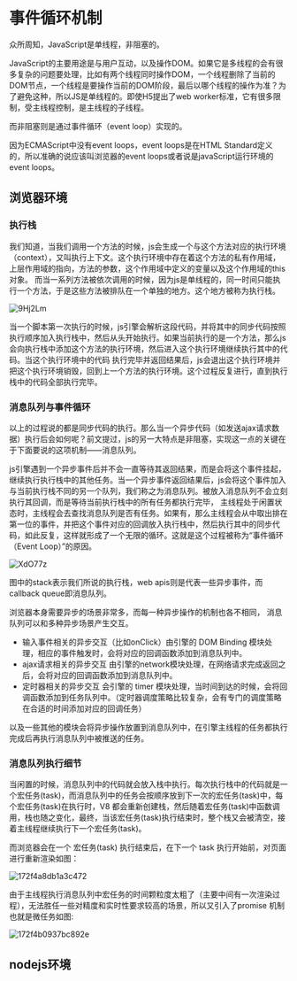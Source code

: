 # 事件循环机制

众所周知，JavaScript是单线程，非阻塞的。

JavaScript的主要用途是与用户互动，以及操作DOM。如果它是多线程的会有很多复杂的问题要处理，比如有两个线程同时操作DOM，一个线程删除了当前的DOM节点，一个线程是要操作当前的DOM阶段，最后以哪个线程的操作为准？为了避免这种，所以JS是单线程的。即使H5提出了web worker标准，它有很多限制，受主线程控制，是主线程的子线程。

而非阻塞则是通过事件循环（event loop）实现的。

因为ECMAScript中没有event loops，event loops是在HTML Standard定义的，所以准确的说应该叫浏览器的event loops或者说是javaScript运行环境的event loops。

## 浏览器环境

### 执行栈

我们知道，当我们调用一个方法的时候，js会生成一个与这个方法对应的执行环境（context），又叫执行上下文。这个执行环境中存在着这个方法的私有作用域，上层作用域的指向，方法的参数，这个作用域中定义的变量以及这个作用域的this对象。 而当一系列方法被依次调用的时候，因为js是单线程的，同一时间只能执行一个方法，于是这些方法被排队在一个单独的地方。这个地方被称为执行栈。

![9Hj2Lm](https://zhuduanlei-1256381138.cos.ap-guangzhou.myqcloud.com/uPic/9Hj2Lm.gif)

当一个脚本第一次执行的时候，js引擎会解析这段代码，并将其中的同步代码按照执行顺序加入执行栈中，然后从头开始执行。如果当前执行的是一个方法，那么js会向执行栈中添加这个方法的执行环境，然后进入这个执行环境继续执行其中的代码。当这个执行环境中的代码 执行完毕并返回结果后，js会退出这个执行环境并把这个执行环境销毁，回到上一个方法的执行环境。这个过程反复进行，直到执行栈中的代码全部执行完毕。

### 消息队列与事件循环

以上的过程说的都是同步代码的执行。那么当一个异步代码（如发送ajax请求数据）执行后会如何呢？前文提过，js的另一大特点是非阻塞，实现这一点的关键在于下面要说的这项机制——消息队列。

js引擎遇到一个异步事件后并不会一直等待其返回结果，而是会将这个事件挂起，继续执行执行栈中的其他任务。当一个异步事件返回结果后，js会将这个事件加入与当前执行栈不同的另一个队列，我们称之为消息队列。被放入消息队列不会立刻执行其回调，而是等待当前执行栈中的所有任务都执行完毕， 主线程处于闲置状态时，主线程会去查找消息队列是否有任务。如果有，那么主线程会从中取出排在第一位的事件，并把这个事件对应的回调放入执行栈中，然后执行其中的同步代码，如此反复，这样就形成了一个无限的循环。这就是这个过程被称为“事件循环（Event Loop）”的原因。

![XdO77z](https://zhuduanlei-1256381138.cos.ap-guangzhou.myqcloud.com/uPic/XdO77z.png)

图中的stack表示我们所说的执行栈，web apis则是代表一些异步事件，而callback queue即消息队列。

浏览器本身需要异步的场景非常多，而每一种异步操作的机制也各不相同，  消息队列可以和多种异步场景产生交互。

- 输入事件相关的异步交互（比如onClick）由引擎的 DOM Binding 模块处理，相应的事件触发时，会将对应的回调函数添加到消息队列中。
- ajax请求相关的异步交互 由引擎的network模块处理，在网络请求完成返回之后，会将对应的回调函数添加到消息队列中。
- 定时器相关的异步交互 会引擎的 timer 模块处理，当时间到达的时候，会将回调函数添加到任务队列中。（定时器调度策略比较复杂，会有专门的调度策略在合适的时间添加对应的回调任务）

以及一些其他的模块会将异步操作放置到消息队列中，在引擎主线程的任务都执行完成后再执行消息队列中被推送的任务。

### 消息队列执行细节

当闲置的时候，消息队列中的代码就会放入栈中执行。每次执行栈中的代码就是一个宏任务(task)，而消息队列中的任务会按顺序放到下一次的宏任务(task)中，每个宏任务(task)在执行时，V8 都会重新创建栈，然后随着宏任务(task)中函数调用，栈也随之变化，最终，当该宏任务(task)执行结束时，整个栈又会被清空，接着主线程继续执行下一个宏任务(task)。

而浏览器会在一个 宏任务(task) 执行结束后，在下一个 task 执行开始前，对页面进行重新渲染如图：

![172f4a8db1a3c472](https://zhuduanlei-1256381138.cos.ap-guangzhou.myqcloud.com/uPic/172f4a8db1a3c472.jpg)

由于主线程执行消息队列中宏任务的时间颗粒度太粗了（主要中间有一次渲染过程），无法胜任一些对精度和实时性要求较高的场景，所以又引入了promise 机制也就是微任务如图:

![172f4b0937bc892e](https://zhuduanlei-1256381138.cos.ap-guangzhou.myqcloud.com/uPic/172f4b0937bc892e.jpg)

## nodejs环境
